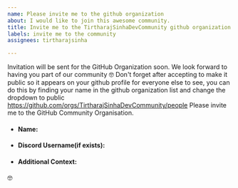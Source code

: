 ```yaml
---
name: Please invite me to the github organization
about: I would like to join this awesome community.
title: Invite me to the TirtharajSinhaDevCommunity github organization
labels: invite me to the community
assignees: tirtharajsinha

---
```


Invitation will be sent for the GitHub Organization soon. We look forward to having you part of our community :nerd_face:
Don't forget after accepting to make it public so it appears on your github profile for everyone else to see, you can do this by finding your name in the github organization list and change the dropdown to public https://github.com/orgs/TirtharajSinhaDevCommunity/people
Please invite me to the GitHub Community Organisation. 
<!--more-specification(if any)-->

<!--Some Details-->
- #### Name:

- #### Discord Username(if exists): 
<!--https://discord.gg/ErG8W36Tkm (link to our discord server)-->

- #### Additional Context:
<!--Where did you meet Eddie?-->

<!--What do you like about this community/ why do you want to join--> 

:nerd_face:
